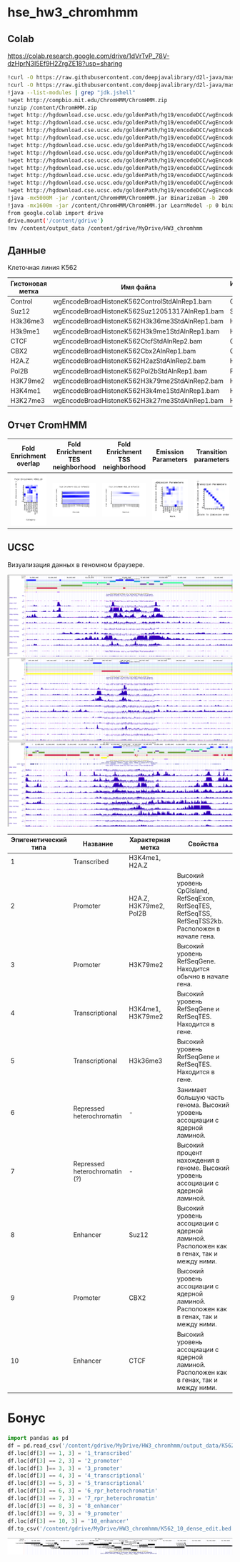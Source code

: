 # hse_hw3_chromhmm
## Colab
https://colab.research.google.com/drive/1dVrTvP_78V-dzHprN3I5Ef9H2ZrgZE18?usp=sharing

```bash
!curl -O https://raw.githubusercontent.com/deepjavalibrary/d2l-java/master/tools/fix-colab-gpu.sh && bash fix-colab-gpu.sh
!curl -O https://raw.githubusercontent.com/deepjavalibrary/d2l-java/master/tools/colab_build.sh && bash colab_build.sh
!java --list-modules | grep "jdk.jshell"
!wget http://compbio.mit.edu/ChromHMM/ChromHMM.zip
!unzip /content/ChromHMM.zip
!wget http://hgdownload.cse.ucsc.edu/goldenPath/hg19/encodeDCC/wgEncodeBroadHistone/wgEncodeBroadHistoneK562ControlStdAlnRep1.bam -O Control.bam
!wget http://hgdownload.cse.ucsc.edu/goldenPath/hg19/encodeDCC/wgEncodeBroadHistone/wgEncodeBroadHistoneK562Suz12051317AlnRep1.bam   -O Suz.bam
!wget http://hgdownload.cse.ucsc.edu/goldenPath/hg19/encodeDCC/wgEncodeBroadHistone/wgEncodeBroadHistoneK562H3k36me3StdAlnRep1.bam  -O H3k36.bam
!wget http://hgdownload.cse.ucsc.edu/goldenPath/hg19/encodeDCC/wgEncodeBroadHistone/wgEncodeBroadHistoneK562H3k9me1StdAlnRep1.bam -O H3k9.bam
!wget http://hgdownload.cse.ucsc.edu/goldenPath/hg19/encodeDCC/wgEncodeBroadHistone/wgEncodeBroadHistoneK562CtcfStdAlnRep2.bam -O Ctcf.bam
!wget http://hgdownload.cse.ucsc.edu/goldenPath/hg19/encodeDCC/wgEncodeBroadHistone/wgEncodeBroadHistoneK562Cbx2AlnRep1.bam -O Cbx.bam
!wget http://hgdownload.cse.ucsc.edu/goldenPath/hg19/encodeDCC/wgEncodeBroadHistone/wgEncodeBroadHistoneK562H2azStdAlnRep2.bam -O H2az.bam
!wget http://hgdownload.cse.ucsc.edu/goldenPath/hg19/encodeDCC/wgEncodeBroadHistone/wgEncodeBroadHistoneK562Pol2bStdAlnRep1.bam -O Pol.bam
!wget http://hgdownload.cse.ucsc.edu/goldenPath/hg19/encodeDCC/wgEncodeBroadHistone/wgEncodeBroadHistoneK562H3k79me2StdAlnRep2.bam  -O H3k79.bam
!wget http://hgdownload.cse.ucsc.edu/goldenPath/hg19/encodeDCC/wgEncodeBroadHistone/wgEncodeBroadHistoneK562H3k4me1StdAlnRep1.bam -O H3k4.bam
!wget http://hgdownload.cse.ucsc.edu/goldenPath/hg19/encodeDCC/wgEncodeBroadHistone/wgEncodeBroadHistoneK562H3k27me3StdAlnRep1.bam -O H3k27.bam
!java -mx5000M -jar /content/ChromHMM/ChromHMM.jar BinarizeBam -b 200  /content/ChromHMM/CHROMSIZES/hg19.txt /content/bam_files cellmarkfiletable.txt   binarizedData
!java -mx1600m -jar /content/ChromHMM/ChromHMM.jar LearnModel -p 0 binarizedData output_data 10 hg19
from google.colab import drive
drive.mount('/content/gdrive')
!mv /content/output_data /content/gdrive/MyDrive/HW3_chromhmm
```

## Данные
Клеточная линия K562

Гистоновая метка | Имя файла | Используемый файл
--- | --- | ---
Control | wgEncodeBroadHistoneK562ControlStdAlnRep1.bam | Control.bam
Suz12 | wgEncodeBroadHistoneK562Suz12051317AlnRep1.bam | Suz.bam
H3k36me3 | wgEncodeBroadHistoneK562H3k36me3StdAlnRep1.bam | H3k36.bam
H3k9me1 | wgEncodeBroadHistoneK562H3k9me1StdAlnRep1.bam | H3k9.bam
CTCF | wgEncodeBroadHistoneK562CtcfStdAlnRep2.bam | Ctcf.bam
CBX2 | wgEncodeBroadHistoneK562Cbx2AlnRep1.bam | Cbx.bam
H2A.Z | wgEncodeBroadHistoneK562H2azStdAlnRep2.bam | H2az.bam
Pol2B | wgEncodeBroadHistoneK562Pol2bStdAlnRep1.bam | Pol.bam
H3K79me2 | wgEncodeBroadHistoneK562H3k79me2StdAlnRep2.bam | H3K79.bam
H3K4me1 | wgEncodeBroadHistoneK562H3k4me1StdAlnRep1.bam | H3K4.bam
H3K27me3 | wgEncodeBroadHistoneK562H3k27me3StdAlnRep1.bam | H3K27.bam


## Отчет CromHMM

Fold Enrichment overlap | Fold Enrichment TES neighborhood | Fold Enrichment TSS neighborhood | Emission Parameters | Transition parameters
--- | --- | --- | --- | ---
![](/output/K562_10_overlap.png) |  ![](/output/K562_10_RefSeqTES_neighborhood.png) | ![](/output/K562_10_RefSeqTSS_neighborhood.png) |  ![](/output/emissions_10.png) | ![](/output/transitions_10.png)


## UCSC 
Визуализация данных в геномном браузере.

![](/output/ucsc1.png)
![](/output/ucsc2.png)
![](/output/ucsc3.png)



| Эпигенетический типа | Название | Характерная метка | Свойства                                                                      |
|-----------------------------|----------------------|-------------------|--------------------------------------------------------------------------------------|
| 1                           | Transcribed          | H3K4me1, H2A.Z    |                                                      |
| 2                           | Promoter             | H2A.Z, H3K79me2, Pol2B | Высокий уровень CpGIsland, RefSeqExon, RefSeqTES, RefSeqTSS, RefSeqTSS2kb. Расположен в начале гена.  |
| 3                           | Promoter             | H3K79me2          | Высокий уровень RefSeqGene. Находится обычно в начале гена.         |
| 4                           | Transcriptional      | H3K4me1, H3K79me2 | Высокий уровень RefSeqGene и RefSeqTES. Находится в гене.                            |
| 5                           | Transcriptional      | H3k36me3          | Высокий уровень RefSeqGene и RefSeqTES. Находится в гене.                                                                     |
| 6                           | Repressed heterochromatin | -            | Занимает большую часть генома. Высокий уровень ассоциации с ядерной ламиной. |
| 7                           | Repressed heterochromatin (?) |  -                | Высокий процент нахождения в геноме.  Высокий уровень ассоциации с ядерной ламиной.|
| 8                           | Enhancer             | Suz12             | Высокий уровень ассоциации с ядерной ламиной. Расположен как в генах, так и между ними. |
| 9                           | Promoter             | CBX2              | Высокий уровень ассоциации с ядерной ламиной. Расположен как в генах, так и между ними. |
| 10                          | Enhancer             | CTCF              | Высокий уровень ассоциации с ядерной ламиной.  Расположен как в генах, так и между ними.|

# Бонус

```python
import pandas as pd
df = pd.read_csv('/content/gdrive/MyDrive/HW3_chromhmm/output_data/K562_10_dense.bed', encoding='utf-8', sep='\t', comment='t', header=None)
df.loc[df[3] == 1, 3] = '1_transcribed'
df.loc[df[3] == 2, 3] = '2_promoter'
df.loc[df[3 ]== 3, 3] = '3_promoter'
df.loc[df[3] == 4, 3] = '4_transcriptional'
df.loc[df[3] == 5, 3] = '5_transcriptional'
df.loc[df[3] == 6, 3] = '6_rpr_heterochromatin'
df.loc[df[3] == 7, 3] = '7_rpr_heterochromatin'
df.loc[df[3] == 8, 3] = '8_enhancer'
df.loc[df[3] == 9, 3] = '9_promoter'
df.loc[df[3] == 10, 3] = '10_enhancer'
df.to_csv('/content/gdrive/MyDrive/HW3_chromhmm/K562_10_dense_edit.bed', sep='\t', index=False, header=None)
```

![](/output/bonus.png)
